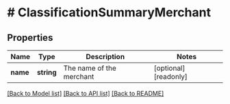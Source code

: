 # # ClassificationSummaryMerchant

## Properties

Name | Type | Description | Notes
------------ | ------------- | ------------- | -------------
**name** | **string** | The name of the merchant | [optional] [readonly]

[[Back to Model list]](../../README.md#models) [[Back to API list]](../../README.md#endpoints) [[Back to README]](../../README.md)
